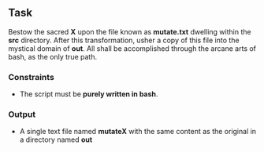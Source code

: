 ## Task

Bestow the sacred **X** upon the file known as **mutate.txt** dwelling within the **src** directory. After this transformation, usher a copy of this file into the mystical domain of **out**. All shall be accomplished through the arcane arts of bash, as the only true path.

### Constraints

- The script must be **purely written in bash**.

### Output

- A single text file named **mutateX** with the same content as the original in a directory named **out**